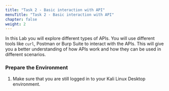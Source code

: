 ```yaml
---
title: "Task 2 - Basic interaction with API"
menuTitle: "Task 2 - Basic interaction with API"
chapter: false
weight: 2
---
```

In this Lab you will explore different types of APIs. You will use different tools like `curl`, Postman or Burp Suite to interact with the APIs.
This will give you a better understanding of how APIs work and how they can be used in different scenarios.

### Prepare the Environment
1. Make sure that you are still logged in to your Kali Linux Desktop environment.

